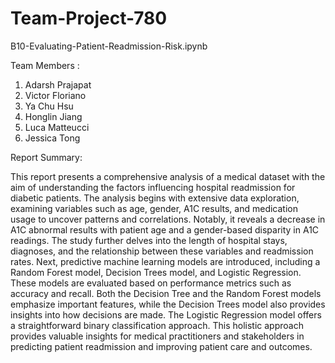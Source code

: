 # Team-Project-780
B10-Evaluating-Patient-Readmission-Risk.ipynb

Team Members : 
1. Adarsh Prajapat
2. Victor Floriano
3. Ya Chu Hsu
4. Honglin Jiang
5. Luca Matteucci
6. Jessica Tong


Report Summary:

This report presents a comprehensive analysis of a medical dataset with the aim of understanding the factors influencing hospital readmission for diabetic patients. The analysis begins with extensive data exploration, examining variables such as age, gender, A1C results, and medication usage to uncover patterns and correlations. Notably, it reveals a decrease in A1C abnormal results with patient age and a gender-based disparity in A1C readings. The study further delves into the length of hospital stays, diagnoses, and the relationship between these variables and readmission rates. Next, predictive machine learning models are introduced, including a Random Forest model, Decision Trees model, and Logistic Regression. These models are evaluated based on performance metrics such as accuracy and recall. Both the Decision Tree and the Random Forest models emphasize important features, while the Decision Trees model also provides insights into how decisions are made. The Logistic Regression model offers a straightforward binary classification approach. This holistic approach provides valuable insights for medical practitioners and stakeholders in predicting patient readmission and improving patient care and outcomes.
